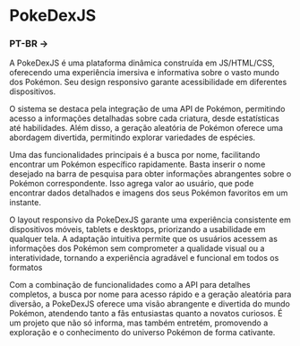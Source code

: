 # PokeDexJS
 <h3>PT-BR -></h3>
 <p>A PokeDexJS é uma plataforma dinâmica construída em JS/HTML/CSS, oferecendo uma experiência imersiva e informativa sobre o vasto mundo dos Pokémon. Seu design responsivo garante acessibilidade em diferentes dispositivos.</p>

<p>O sistema se destaca pela integração de uma API de Pokémon, permitindo acesso a informações detalhadas sobre cada criatura, desde estatísticas até habilidades. Além disso, a geração aleatória de Pokémon oferece uma abordagem divertida, permitindo explorar variedades de espécies.</p>

<p>Uma das funcionalidades principais é a busca por nome, facilitando encontrar um Pokémon específico rapidamente. Basta inserir o nome desejado na barra de pesquisa para obter informações abrangentes sobre o Pokémon correspondente. Isso agrega valor ao usuário, que pode encontrar dados detalhados e imagens dos seus Pokémon favoritos em um instante.</p>

<p>O layout responsivo da PokeDexJS garante uma experiência consistente em dispositivos móveis, tablets e desktops, priorizando a usabilidade em qualquer tela. A adaptação intuitiva permite que os usuários acessem as informações dos Pokémon sem comprometer a qualidade visual ou a interatividade, tornando a experiência agradável e funcional em todos os formatos</p>

<p>Com a combinação de funcionalidades como a API para detalhes completos, a busca por nome para acesso rápido e a geração aleatória para diversão, a PokeDexJS oferece uma visão abrangente e divertida do mundo Pokémon, atendendo tanto a fãs entusiastas quanto a novatos curiosos. É um projeto que não só informa, mas também entretém, promovendo a exploração e o conhecimento do universo Pokémon de forma cativante.</p>
